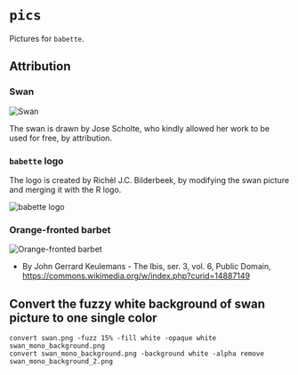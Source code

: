 # `pics`

Pictures for `babette`.

## Attribution

### Swan

![Swan](swan.png)

The swan is drawn by Jose Scholte, who kindly allowed her work to be used for free, by attribution.

### `babette` logo

The logo is created by Richèl J.C. Bilderbeek, by modifying the swan picture and merging it with the R logo.

![babette logo](babette_logo.png)

### Orange-fronted barbet 

![Orange-fronted barbet](Capitosquamatus.jpg)

 * By John Gerrard Keulemans - The Ibis, ser. 3, vol. 6, Public Domain, https://commons.wikimedia.org/w/index.php?curid=14887149

## Convert the fuzzy white background of swan picture to one single color

```
convert swan.png -fuzz 15% -fill white -opaque white swan_mono_background.png
convert swan_mono_background.png -background white -alpha remove swan_mono_background_2.png
```
